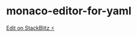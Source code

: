 # monaco-editor-for-yaml

[Edit on StackBlitz ⚡️](https://stackblitz.com/edit/monaco-editor-for-yaml)